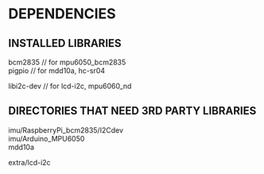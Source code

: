 # DEPENDENCIES

## INSTALLED LIBRARIES
bcm2835 // for mpu6050_bcm2835  
pigpio // for mdd10a, hc-sr04  

libi2c-dev // for lcd-i2c, mpu6060_nd   



## DIRECTORIES THAT NEED 3RD PARTY LIBRARIES
imu/RaspberryPi_bcm2835/I2Cdev  
imu/Arduino_MPU6050  
mdd10a

extra/lcd-i2c  

